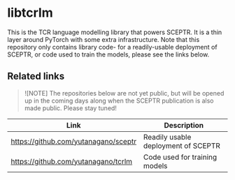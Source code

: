 # libtcrlm

This is the TCR language modelling library that powers SCEPTR.
It is a thin layer around PyTorch with some extra infrastructure.
Note that this repository only contains library code- for a readily-usable deployment of SCEPTR, or code used to train the models, please see the links below.

## Related links

> ![NOTE] The repositories below are not yet public, but will be opened up in the coming days along when the SCEPTR publication is also made public.
> Please stay tuned!

|Link|Description|
|----|-----------|
|https://github.com/yutanagano/sceptr|Readily usable deployment of SCEPTR|
|https://github.com/yutanagano/tcrlm|Code used for training models|
